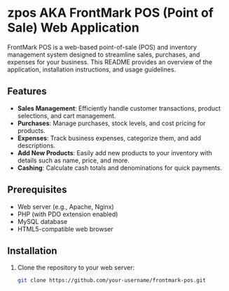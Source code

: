 # zpos AKA FrontMark POS (Point of Sale) Web Application

FrontMark POS is a web-based point-of-sale (POS) and inventory management system designed to streamline sales, purchases, and expenses for your business. This README provides an overview of the application, installation instructions, and usage guidelines.

## Features

- **Sales Management**: Efficiently handle customer transactions, product selections, and cart management.
- **Purchases**: Manage purchases, stock levels, and cost pricing for products.
- **Expenses**: Track business expenses, categorize them, and add descriptions.
- **Add New Products**: Easily add new products to your inventory with details such as name, price, and more.
- **Cashing**: Calculate cash totals and denominations for quick payments.

## Prerequisites

- Web server (e.g., Apache, Nginx)
- PHP (with PDO extension enabled)
- MySQL database
- HTML5-compatible web browser

## Installation

1. Clone the repository to your web server:
   ```sh
   git clone https://github.com/your-username/frontmark-pos.git
